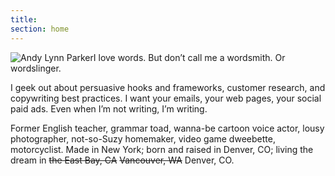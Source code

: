 ```yaml
---
title: 
section: home
---
```


<section class="intro">
  <div class="intro-intro">
    <p><img eleventy:ignore src="/assets/andy-square-250.webp" alt="Andy Lynn Parker"><span class="hl">I love words.</span> But don’t call me a wordsmith. Or wordslinger.</p>
  </div>

  <p>I geek out about persuasive hooks and frameworks, customer research, and copywriting best practices. I want your emails, your web pages, your social paid ads. <span class="hl">Even when I’m not writing, I’m writing.</span></p>

  <p>Former English teacher, grammar toad, wanna-be cartoon voice actor, lousy photographer, not-so-Suzy homemaker, video game dweebette, motorcyclist. Made in New York; born and raised in Denver, CO; <span class="hl">living the dream in</span> <del>the East Bay, CA</del> <del>Vancouver, WA</del> <span class="hl">Denver, CO.</span></p>
</section>
